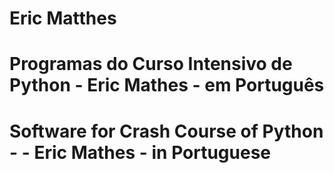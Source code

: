 # Eric  Matthes

# Programas do Curso Intensivo de Python - Eric Mathes - em Português
# Software for Crash Course of Python - - Eric Mathes - in Portuguese
